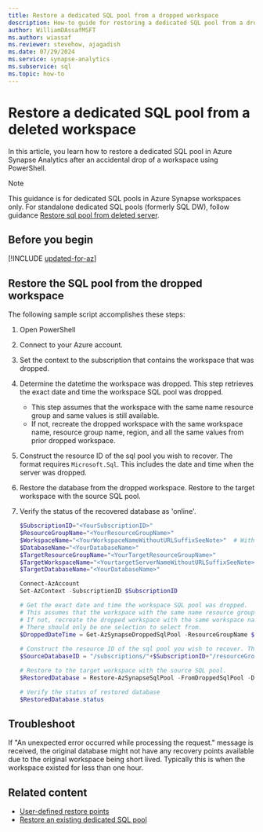 ```yaml
---
title: Restore a dedicated SQL pool from a dropped workspace
description: How-to guide for restoring a dedicated SQL pool from a dropped workspace.
author: WilliamDAssafMSFT
ms.author: wiassaf
ms.reviewer: stevehow, ajagadish
ms.date: 07/29/2024
ms.service: synapse-analytics
ms.subservice: sql
ms.topic: how-to
---
```

# Restore a dedicated SQL pool from a deleted workspace

In this article, you learn how to restore a dedicated SQL pool in Azure Synapse Analytics after an accidental drop of a workspace using PowerShell.

> [!NOTE]
> This guidance is for dedicated SQL pools in Azure Synapse workspaces only. For standalone dedicated SQL pools (formerly SQL DW), follow guidance [Restore sql pool from deleted server](../sql-data-warehouse/sql-data-warehouse-restore-from-deleted-server.md).

## Before you begin

[!INCLUDE [updated-for-az](~/reusable-content/ce-skilling/azure/includes/updated-for-az.md)]

## Restore the SQL pool from the dropped workspace

The following sample script accomplishes these steps:

1. Open PowerShell

1. Connect to your Azure account.

1. Set the context to the subscription that contains the workspace that was dropped.

1. Determine the datetime the workspace was dropped. This step retrieves the exact date and time the workspace SQL pool was dropped. 
    - This step assumes that the workspace with the same name resource group and same values is still available. 
    - If not, recreate the dropped workspace with the same workspace name, resource group name, region, and all the same values from prior dropped workspace. 
    
1. Construct the resource ID of the sql pool you wish to recover. The format requires `Microsoft.Sql`. This includes the date and time when the server was dropped.

1. Restore the database from the dropped workspace. Restore to the target workspace with the source SQL pool.

1. Verify the status of the recovered database as 'online'.
    
    ```powershell
    $SubscriptionID="<YourSubscriptionID>"
    $ResourceGroupName="<YourResourceGroupName>"
    $WorkspaceName="<YourWorkspaceNameWithoutURLSuffixSeeNote>"  # Without sql.azuresynapse.net
    $DatabaseName="<YourDatabaseName>"
    $TargetResourceGroupName="<YourTargetResourceGroupName>" 
    $TargetWorkspaceName="<YourtargetServerNameWithoutURLSuffixSeeNote>"  
    $TargetDatabaseName="<YourDatabaseName>"
    
    Connect-AzAccount
    Set-AzContext -SubscriptionID $SubscriptionID
    
    # Get the exact date and time the workspace SQL pool was dropped. 
    # This assumes that the workspace with the same name resource group and same values is still available.
    # If not, recreate the dropped workspace with the same workspace name, resource group name, region, and all the same values from prior dropped workspace. 
    # There should only be one selection to select from.
    $DroppedDateTime = Get-AzSynapseDroppedSqlPool -ResourceGroupName $ResourceGroupName -WorkspaceName $WorkspaceName -Name $DatabaseName | Select-Object -ExpandProperty DeletionDate
  
    # Construct the resource ID of the sql pool you wish to recover. The format requires Microsoft.Sql. This includes the approximate date time the server was dropped.
    $SourceDatabaseID = "/subscriptions/"+$SubscriptionID+"/resourceGroups/"+$ResourceGroupName+"/providers/Microsoft.Sql/servers/"+$WorkspaceName+"/databases/"+$DatabaseName
    
    # Restore to the target workspace with the source SQL pool.
    $RestoredDatabase = Restore-AzSynapseSqlPool -FromDroppedSqlPool -DeletionDate $DroppedDateTime -TargetSqlPoolName $TargetDatabaseName -ResourceGroupName $TargetResourceGroupName -WorkspaceName $TargetWorkspaceName -ResourceId $SourceDatabaseID
    
    # Verify the status of restored database
    $RestoredDatabase.status
    ```

## <a id="troubleshooting"></a> Troubleshoot

If "An unexpected error occurred while processing the request." message is received, the original database might not have any recovery points available due to the original workspace being short lived. Typically this is when the workspace existed for less than one hour.

## Related content

- [User-defined restore points](sqlpool-create-restore-point.md)
- [Restore an existing dedicated SQL pool](restore-sql-pool.md)
